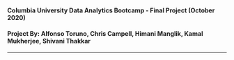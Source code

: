 #  

#### Columbia University Data Analytics Bootcamp - Final Project (October 2020) 
#### Project By: Alfonso Toruno, Chris Campell, Himani Manglik, Kamal Mukherjee, Shivani Thakkar
--------------------------------------------------------------------------------------------------
